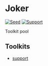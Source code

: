 # Joker

[![Seed](https://omu.sh/assets/badge/seed.svg)](https://omu.sh "BAUM Seed") 
[![Support](https://github.com/omu/joker/workflows/Support/badge.svg)](https://github.com/omu/joker/actions?query=workflow%3ASupport)

Toolkit pool

## Toolkits

-  [support](https://github.com/omu/joker/blob/main/support)

